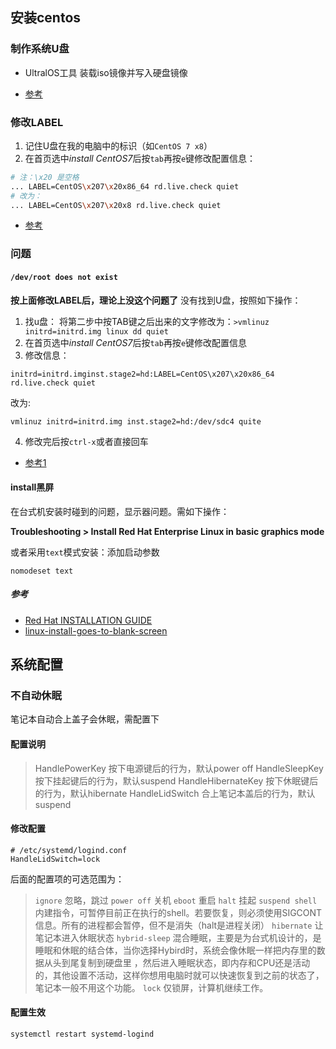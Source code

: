 
## 安装centos
### 制作系统U盘
- UltralOS工具 
装载iso镜像并写入硬盘镜像

- [参考](https://jingyan.baidu.com/article/59703552b61eb78fc0074027.html)

### 修改LABEL

1. 记住U盘在我的电脑中的标识（如`CentOS 7 x8`）
2. 在首页选中*install CentOS7*后按`tab`再按`e`键修改配置信息：
```bash
# 注：\x20 是空格
... LABEL=CentOS\x207\x20x86_64 rd.live.check quiet
# 改为： 
... LABEL=CentOS\x207\x20x8 rd.live.check quiet                
```

- [参考](https://blog.csdn.net/lianshaohua/article/details/88381039)
### 问题
#### `/dev/root does not exist`
**按上面修改LABEL后，理论上没这个问题了**
没有找到U盘，按照如下操作：
1. 找u盘：
将第二步中按TAB键之后出来的文字修改为：`>vmlinuz initrd=initrd.img linux dd quiet`
2. 在首页选中*install CentOS7*后按`tab`再按`e`键修改配置信息
3. 修改信息：
```
initrd=initrd.imginst.stage2=hd:LABEL=CentOS\x207\x20x86_64 rd.live.check quiet
```
改为:
```
vmlinuz initrd=initrd.img inst.stage2=hd:/dev/sdc4 quite
```
4. 修改完后按`ctrl-x`或者直接回车

- [参考1](https://www.cnblogs.com/hfyfpga/p/5789681.html2)

#### install黑屏

在台式机安装时碰到的问题，显示器问题。需如下操作：

**Troubleshooting > Install Red Hat Enterprise Linux in basic graphics mode**

或者采用`text`模式安装：添加启动参数
```
nomodeset text
```
##### 参考
- [Red Hat INSTALLATION GUIDE](https://access.redhat.com/documentation/en-us/red_hat_enterprise_linux/7/html-single/installation_guide/index)
- [linux-install-goes-to-blank-screen](https://unix.stackexchange.com/questions/353896/linux-install-goes-to-blank-screen)

## 系统配置

### 不自动休眠
笔记本自动合上盖子会休眠，需配置下
#### 配置说明
> HandlePowerKey         按下电源键后的行为，默认power off
> HandleSleepKey          按下挂起键后的行为，默认suspend
> HandleHibernateKey   按下休眠键后的行为，默认hibernate
> HandleLidSwitch          合上笔记本盖后的行为，默认suspend
#### 修改配置
```
# /etc/systemd/logind.conf
HandleLidSwitch=lock
```
后面的配置项的可选范围为：
> `ignore` 忽略，跳过
> `power off` 关机
> `eboot` 重启
> `halt` 挂起
> `suspend shell` 内建指令，可暂停目前正在执行的shell。若要恢复，则必须使用SIGCONT信息。所有的进程都会暂停，但不是消失（halt是进程关闭）
> `hibernate` 让笔记本进入休眠状态
> `hybrid-sleep` 混合睡眠，主要是为台式机设计的，是睡眠和休眠的结合体，当你选择Hybird时，系统会像休眠一样把内存里的数据从头到尾复制到硬盘里 ，然后进入睡眠状态，即内存和CPU还是活动的，其他设置不活动，这样你想用电脑时就可以快速恢复到之前的状态了，笔记本一般不用这个功能。
> `lock` 仅锁屏，计算机继续工作。

#### 配置生效
`systemctl restart systemd-logind`
